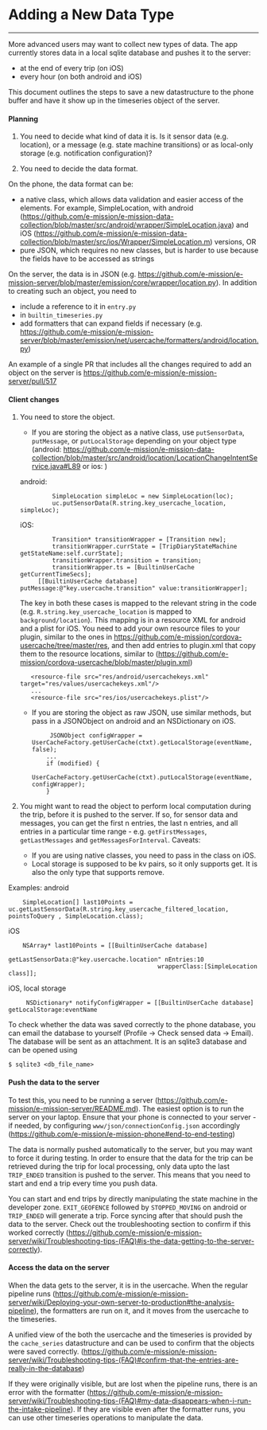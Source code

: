 # Adding a New Data Type
---

More advanced users may want to collect new types of data. The app currently stores data in a local sqlite database and pushes it to the server:
- at the end of every trip (on iOS)
- every hour (on both android and iOS)

This document outlines the steps to save a new datastructure to the phone buffer and have it show up in the timeseries object of the server.

#### Planning ####

1. You need to decide what kind of data it is. Is it sensor data (e.g.
location), or a message (e.g. state machine transitions) or as local-only
storage (e.g. notification configuration)?

1. You need to decide the data format.

On the phone, the data format can be:
- a native class, which allows data validation and easier access of the elements. For example, SimpleLocation, with android (https://github.com/e-mission/e-mission-data-collection/blob/master/src/android/wrapper/SimpleLocation.java) and iOS (https://github.com/e-mission/e-mission-data-collection/blob/master/src/ios/Wrapper/SimpleLocation.m) versions, OR
- pure JSON, which requires no new classes, but is harder to use because the fields have to be accessed as strings

On the server, the data is in JSON (e.g.
https://github.com/e-mission/e-mission-server/blob/master/emission/core/wrapper/location.py).  In addition to creating such an object, you need to
- include a reference to it in `entry.py`
- in `builtin_timeseries.py`
- add formatters that can expand fields if necessary (e.g. https://github.com/e-mission/e-mission-server/blob/master/emission/net/usercache/formatters/android/location.py)

An example of a single PR that includes all the changes required to add an
object on the server is https://github.com/e-mission/e-mission-server/pull/517

#### Client changes ####

1. You need to store the object.
    - If you are storing the object as a native class, use `putSensorData`, `putMessage`, or `putLocalStorage` depending on your object type (android: https://github.com/e-mission/e-mission-data-collection/blob/master/src/android/location/LocationChangeIntentService.java#L89 or ios: )

    android:

                SimpleLocation simpleLoc = new SimpleLocation(loc);
                uc.putSensorData(R.string.key_usercache_location, simpleLoc);

    iOS:

                Transition* transitionWrapper = [Transition new];
                transitionWrapper.currState = [TripDiaryStateMachine getStateName:self.currState];
                transitionWrapper.transition = transition;
                transitionWrapper.ts = [BuiltinUserCache getCurrentTimeSecs];
            [[BuiltinUserCache database] putMessage:@"key.usercache.transition" value:transitionWrapper];

      The key in both these cases is mapped to the relevant string in the code (e.g. `R.string.key_usercache_location` is mapped to `background/location`). This mapping is in a resource XML for android and a plist for iOS. You need to add your own resource files to your plugin, similar to the ones in https://github.com/e-mission/cordova-usercache/tree/master/res, and then add entries to plugin.xml that copy them to the resource locations, similar to (https://github.com/e-mission/cordova-usercache/blob/master/plugin.xml)

          <resource-file src="res/android/usercachekeys.xml" target="res/values/usercachekeys.xml"/>
          ...
          <resource-file src="res/ios/usercachekeys.plist"/>

    - If you are storing the object as raw JSON, use similar methods, but pass in a JSONObject on android and an NSDictionary on iOS.

        ```
             JSONObject configWrapper = UserCacheFactory.getUserCache(ctxt).getLocalStorage(eventName, false);
            ...
            if (modified) {
                UserCacheFactory.getUserCache(ctxt).putLocalStorage(eventName, configWrapper);
            }
        ```

1. You might want to read the object to perform local computation during the
trip, before it is pushed to the server. If so, for sensor data and messages,
you can get the first n entries, the last n entries, and all entries in a
particular time range - e.g. `getFirstMessages`, `getLastMessages` and
`getMessagesForInterval`. Caveats:
    - If you are using native classes, you need to pass in the class on iOS. 
    - Local storage is supposed to be kv pairs, so it only supports get. It is
      also the only type that supports remove.

Examples:
android

        SimpleLocation[] last10Points = uc.getLastSensorData(R.string.key_usercache_filtered_location, pointsToQuery , SimpleLocation.class);

iOS

        NSArray* last10Points = [[BuiltinUserCache database]
                                              getLastSensorData:@"key.usercache.location" nEntries:10
                                              wrapperClass:[SimpleLocation class]];


iOS, local storage

         NSDictionary* notifyConfigWrapper = [[BuiltinUserCache database] getLocalStorage:eventName


To check whether the data was saved correctly to the phone database, you can
email the database to yourself (Profile -> Check sensed data -> Email). The database
will be sent as an attachment. It is an sqlite3 database and can be opened using 

    $ sqlite3 <db_file_name>


#### Push the data to the server ####

To test this, you need to be running a server (https://github.com/e-mission/e-mission-server/README.md). The easiest option is to run the server on your laptop. Ensure that your phone is connected to your server - if needed, by configuring `www/json/connectionConfig.json` accordingly (https://github.com/e-mission/e-mission-phone#end-to-end-testing)

The data is normally pushed automatically to the server, but you may want to force it during testing. In order to ensure that the data for the trip can be retrieved during the trip for local processing, only data upto the last `TRIP_ENDED` transition is pushed to the server. This means that you need to start and end a trip every time you push data.

You can start and end trips by directly manipulating the state machine in the developer zone. `EXIT_GEOFENCE` followed by `STOPPED_MOVING` on android or `TRIP_ENDED` will generate a trip. Force syncing after that should push the data to the server. Check out the troubleshooting section to confirm if this worked correctly (https://github.com/e-mission/e-mission-server/wiki/Troubleshooting-tips-(FAQ)#is-the-data-getting-to-the-server-correctly).

#### Access the data on the server ####

When the data gets to the server, it is in the usercache. When the regular pipeline runs (https://github.com/e-mission/e-mission-server/wiki/Deploying-your-own-server-to-production#the-analysis-pipeline), the formatters are run on it, and it moves from the usercache to the timeseries.

A unified view of the both the usercache and the timeseries is provided by the `cache_series` datastructure and can be used to confirm that the objects were saved correctly.
(https://github.com/e-mission/e-mission-server/wiki/Troubleshooting-tips-(FAQ)#confirm-that-the-entries-are-really-in-the-database)

If they were originally visible, but are lost when the pipeline runs, there is an error with the formatter (https://github.com/e-mission/e-mission-server/wiki/Troubleshooting-tips-(FAQ)#my-data-disappears-when-i-run-the-intake-pipeline). If they are visible even after the formatter runs, you can use other timeseries operations to manipulate the data.
